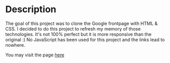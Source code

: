 # Description
The goal of this project was to clone the Google frontpage with HTML & CSS. I decided to do this project to refresh my memory of those technologies. It's not 100% perfect but it is more responsive than the original :) No JavaScript has been used for this project and the links lead to nowhere.

You may visit the page [here](http://ncaron.github.io/google-homepage)
